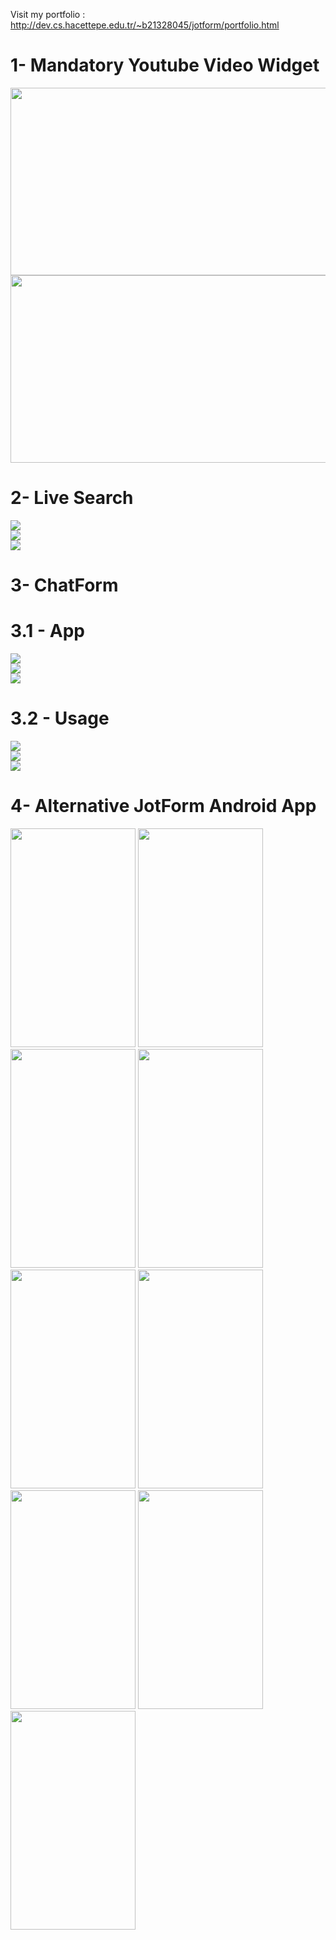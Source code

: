 Visit my portfolio : http://dev.cs.hacettepe.edu.tr/~b21328045/jotform/portfolio.html

# 1- Mandatory Youtube Video Widget

<img src="https://github.com/dgempiuc/JotForm/blob/master/Mandatory%20Youtube%20Video%20Widget/screenshoots/1-widget_settings.png" width="600" height="300">
<img src="https://github.com/dgempiuc/JotForm/blob/master/Mandatory%20Youtube%20Video%20Widget/screenshoots/2-form.png" width="600" height="300">

# 2- Live Search

![](https://github.com/dgempiuc/JotForm/blob/master/Live%20Search/screenshoots/1-normal.png)
<br />
![](https://github.com/dgempiuc/JotForm/blob/master/Live%20Search/screenshoots/2-sortByView.png)
<br />
![](https://github.com/dgempiuc/JotForm/blob/master/Live%20Search/screenshoots/3-sortByReply.png)

# 3- ChatForm
# 3.1 - App
![](https://github.com/dgempiuc/JotForm/blob/master/ChatForm/ChatForm%20App/screenshoots/1-login..png)
<br />
![](https://github.com/dgempiuc/JotForm/blob/master/ChatForm/ChatForm%20App/screenshoots/2-index.png)
<br />
![](https://github.com/dgempiuc/JotForm/blob/master/ChatForm/ChatForm%20App/screenshoots/3-generation.png)
# 3.2 - Usage
![](https://github.com/dgempiuc/JotForm/blob/master/ChatForm/Create%20DOM%20with%20React/screenshoots/1-normal_form.png)
<br />
![](https://github.com/dgempiuc/JotForm/blob/master/ChatForm/Create%20DOM%20with%20React/screenshoots/2-chat_form.png)
<br />
![](https://github.com/dgempiuc/JotForm/blob/master/ChatForm/Create%20DOM%20with%20React/screenshoots/3-submission.png)

# 4- Alternative JotForm Android App

<img src="https://github.com/dgempiuc/JotForm/blob/master/Alternative%20JotForm%20Android%20App/screenshoots/1-login.png" width="200" height="350">
<img src="https://github.com/dgempiuc/JotForm/blob/master/Alternative%20JotForm%20Android%20App/screenshoots/2-home.png" width="200" height="350">
<img src="https://github.com/dgempiuc/JotForm/blob/master/Alternative%20JotForm%20Android%20App/screenshoots/3-create%20form.png" width="200" height="350">
<img src="https://github.com/dgempiuc/JotForm/blob/master/Alternative%20JotForm%20Android%20App/screenshoots/4-created%20form.png" width="200" height="350">
<img src="https://github.com/dgempiuc/JotForm/blob/master/Alternative%20JotForm%20Android%20App/screenshoots/5-view%20form.png" width="200" height="350">
<img src="https://github.com/dgempiuc/JotForm/blob/master/Alternative%20JotForm%20Android%20App/screenshoots/6-delete%20form.png" width="200" height="350">
<img src="https://github.com/dgempiuc/JotForm/blob/master/Alternative%20JotForm%20Android%20App/screenshoots/7-form%20submissions.png" width="200" height="350">
<img src="https://github.com/dgempiuc/JotForm/blob/master/Alternative%20JotForm%20Android%20App/screenshoots/8-specific%20submission.png" width="200" height="350">
<img src="https://github.com/dgempiuc/JotForm/blob/master/Alternative%20JotForm%20Android%20App/screenshoots/9-edit%20submission.png" width="200" height="350">
